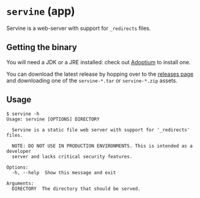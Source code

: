 # `servine` (app)

Servine is a web-server with support for `_redirects` files.

## Getting the binary

You will need a JDK or a JRE installed: check out [Adoptium](https://adoptium.net/) to install one.

You can download the latest release by hopping over to the [releases page](https://github.com/utybo/Servine/releases) and downloading one of the `servine-*.tar` or `servine-*.zip` assets.

## Usage

```
$ servine -h
Usage: servine [OPTIONS] DIRECTORY

  Servine is a static file web server with support for '_redirects' files.

  NOTE: DO NOT USE IN PRODUCTION ENVIRONMENTS. This is intended as a developer
  server and lacks critical security features.

Options:
  -h, --help  Show this message and exit

Arguments:
  DIRECTORY  The directory that should be served.
```
